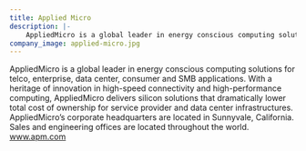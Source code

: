 ```yaml
---
title: Applied Micro
description: |-
    AppliedMicro is a global leader in energy conscious computing solutions for telco, enterprise, data center, consumer and SMB applications.
company_image: applied-micro.jpg
---
```

AppliedMicro is a global leader in energy conscious computing solutions for telco, enterprise, data center, consumer and SMB applications. With a heritage of innovation in high-speed connectivity and high-performance computing, AppliedMicro delivers silicon solutions that dramatically lower total cost of ownership for service provider and data center infrastructures. AppliedMicro’s corporate headquarters are located in Sunnyvale, California. Sales and engineering offices are located throughout the world. www.apm.com
